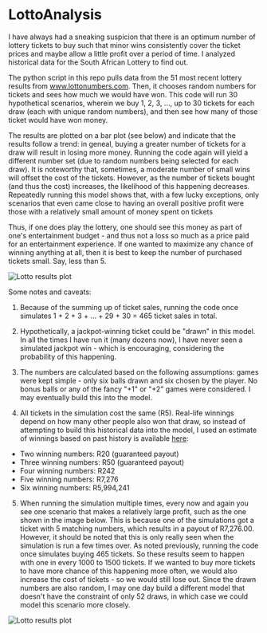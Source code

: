 # LottoAnalysis
I have always had a sneaking suspicion that there is an optimum number of lottery tickets to buy such that minor wins consistently cover the ticket prices and maybe allow a little profit over a period of time. I analyzed historical data for the South African Lottery to find out. 

The python script in this repo pulls data from the 51 most recent lottery results from www.lottonumbers.com. Then, it chooses random numbers for tickets and sees how much we would have won. This code will run 30 hypothetical scenarios, wherein we buy 1, 2, 3, ..., up to 30 tickets for each draw (each with unique random numbers), and then see how many of those ticket would have won money.

The results are plotted on a bar plot (see below) and indicate that the results follow a trend: in geneal, buying a greater number of tickets for a draw will result in losing more money. Running the code again will yield a different number set (due to random numbers being selected for each draw). It is noteworthy that, sometimes, a moderate number of small wins will offset the cost of the tickets. However, as the number of tickets bought (and thus the cost) increases, the likelihood of this happening decreases. Repeatedly running this model shows that, with a few lucky exceptions, only scenarios that even came close to having an overall positive profit were those with a relatively small amount of money spent on tickets

Thus, if one does play the lottery, one should see this money as part of one's entertainment budget - and thus not a loss so much as a price paid for an entertainment experience. If one wanted to maximize any chance of winning anything at all, then it is best to keep the number of purchased tickets small. Say, less than 5.

![Lotto results plot](https://github.com/MProx/LottoAnalysis/blob/master/Normal.png)

Some notes and caveats:
1. Because of the summing up of ticket sales, running the code once simulates 1 + 2 + 3 + ... + 29 + 30 =  465 ticket sales in total. 

2. Hypothetically, a jackpot-winning ticket could be "drawn" in this model. In all the times I have run it (many dozens now), I have never seen a simulated jackpot win - which is encouraging, considering the probability of this happening. 

3. The numbers are calculated based on the following assumptions: games were kept simple - only six balls drawn and six chosen by the player. No bonus balls or any of the fancy "+1" or "+2" games were considered. I may eventually build this into the model.

4. All tickets in the simulation cost the same (R5). Real-life winnings depend on how many other people also won that draw, so instead of attempting to build this historical data into the model, I used an estimate of winnings based on past history is available [here](https://www.lotteryresults.co.za/lotto/):
* Two winning numbers: R20 (guaranteed payout)
* Three winning numbers: R50 (guaranteed payout)
* Four winning numbers: R242
* Five winning numbers: R7,276
* Six winning numbers: R5,994,241

5. When running the simulation multiple times, every now and again you see one scenario that makes a relatively large profit, such as the one shown in the image below. This is because one of the simulations got a ticket with 5 matching numbers, which results in a payout of R7,276.00. However, it should be noted that this is only really seen when the simulation is run a few times over. As noted previously, running the code once simulates buying 465 tickets. So these results seem to happen with one in every 1000 to 1500 tickets. If we wanted to buy more tickets to have more chance of this happening more often, we would also increase the cost of tickets - so we would still lose out. Since the drawn numbers are also random, I may one day build a different model that doesn't have the constraint of only 52 draws, in which case we could model this scenario more closely.

![Lotto results plot](https://github.com/MProx/LottoAnalysis/blob/master/random_win.png)
